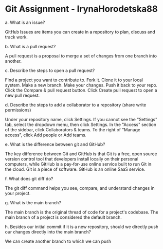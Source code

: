 # Git Assignment - IrynaHorodetska88

a. What is an issue?

GitHub Issues are items you can create in a repository to plan, discuss and track work.

b. What is a pull request?

A pull request is a proposal to merge a set of changes from one branch into another. 

c. Describe the steps to open a pull request?

Find a project you want to contribute to.
Fork it.
Clone it to your local system.
Make a new branch.
Make your changes.
Push it back to your repo.
Click the Compare & pull request button.
Click Create pull request to open a new pull request.

d. Describe the steps to add a collaborator to a repository (share write permissions)

Under your repository name, click Settings. If you cannot see the "Settings" tab, select the dropdown menu, then click Settings. In the "Access" section of the sidebar, click Collaborators & teams. To the right of "Manage access", click Add people or Add teams.

e. What is the difference between git and GitHub?

The key difference between Git and GitHub is that Git is a free, open source version control tool that developers install locally on their personal computers, while GitHub is a pay-for-use online service built to run Git in the cloud. Git is a piece of software. GitHub is an online SaaS service.

f. What does git diff do?

The git diff command helps you see, compare, and understand changes in your project.

g. What is the main branch?

The main branch is the original thread of code for a project's codebase. The main branch of a project is considered the default branch.

h. Besides our initial commit if it is a new repository, should we directly push our changes directly into the main branch?

We can create another branch to which we can push